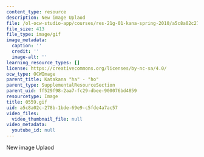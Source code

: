 ```yaml
---
content_type: resource
description: New image Uplaod
file: /ol-ocw-studio-app/courses/res-21g-01-kana-spring-2010/a5c8a02c278b1bde69e9c5fde4a7ac57_0559.gif
file_size: 413
file_type: image/gif
image_metadata:
  caption: ''
  credit: ''
  image-alt: ''
learning_resource_types: []
license: https://creativecommons.org/licenses/by-nc-sa/4.0/
ocw_type: OCWImage
parent_title: Katakana "ha" - "ho"
parent_type: SupplementalResourceSection
parent_uid: ff529f98-2aa7-fc29-dbee-900076bd4859
resourcetype: Image
title: 0559.gif
uid: a5c8a02c-278b-1bde-69e9-c5fde4a7ac57
video_files:
  video_thumbnail_file: null
video_metadata:
  youtube_id: null
---
```

New image Uplaod